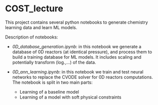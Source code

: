 # COST_lecture

This project contains several python notebooks to generate chemistry learning data and learn ML models.

Description of notebooks:

+ *0D_database_generation.ipynb*: in this notebook we generate a database of 0D reactors (at identical pressure), and process them to build a training database for ML models. It includes scaling and potentially transform (log.,...) of the data.

+ *0D_ann_learning.ipynb*: in this notebook we train and test neural networks to replace the CVODE solver for 0D reactors computations. The notebook is split in two main parts:
    - Learning of a baseline model
    - Learning of a model with soft physical constraints